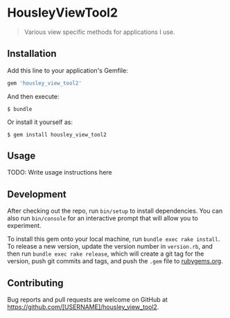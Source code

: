 # HousleyViewTool2

> Various view specific methods for applications I use.

## Installation

Add this line to your application's Gemfile:

```ruby
gem 'housley_view_tool2'
```

And then execute:

    $ bundle

Or install it yourself as:

    $ gem install housley_view_tool2

## Usage

TODO: Write usage instructions here

## Development

After checking out the repo, run `bin/setup` to install dependencies. You can also run `bin/console` for an interactive prompt that will allow you to experiment.

To install this gem onto your local machine, run `bundle exec rake install`. To release a new version, update the version number in `version.rb`, and then run `bundle exec rake release`, which will create a git tag for the version, push git commits and tags, and push the `.gem` file to [rubygems.org](https://rubygems.org).

## Contributing

Bug reports and pull requests are welcome on GitHub at https://github.com/[USERNAME]/housley_view_tool2.
